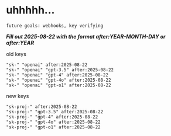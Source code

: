 # uhhhhh...

`future goals: webhooks, key verifying`



***Fill out 2025-08-22 with the format after:YEAR-MONTH-DAY or after:YEAR***

old keys
```
"sk-" "openai" after:2025-08-22
"sk-" "openai" "gpt-3.5" after:2025-08-22
"sk-" "openai" "gpt-4" after:2025-08-22
"sk-" "openai" "gpt-4o" after:2025-08-22
"sk-" "openai" "gpt-o1" after:2025-08-22
```

new keys
```
"sk-proj-" after:2025-08-22
"sk-proj-" "gpt-3.5" after:2025-08-22
"sk-proj-" "gpt-4" after:2025-08-22
"sk-proj-" "gpt-4o" after:2025-08-22
"sk-proj-" "gpt-o1" after:2025-08-22
```
